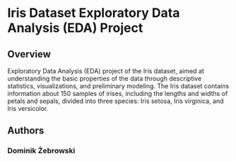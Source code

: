 # Iris Dataset Exploratory Data Analysis (EDA) Project

## Overview

Exploratory Data Analysis (EDA) project of the Iris dataset, aimed at understanding the basic properties of the data through descriptive statistics, visualizations, and preliminary modeling. The Iris dataset contains information about 150 samples of irises, including the lengths and widths of petals and sepals, divided into three species: Iris setosa, Iris virginica, and Iris versicolor.

## Authors
### Dominik Żebrowski
